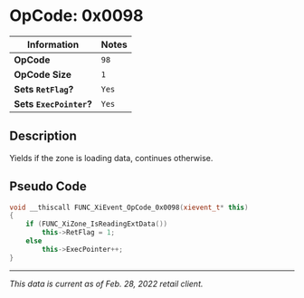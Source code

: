 # OpCode: 0x0098

| Information               | Notes |
|---                        |---    |
| **OpCode**                | `98`  |
| **OpCode Size**           | `1`   |
| **Sets `RetFlag`?**       | `Yes` |
| **Sets `ExecPointer`?**   | `Yes` |

## Description

Yields if the zone is loading data, continues otherwise.

## Pseudo Code

```cpp
void __thiscall FUNC_XiEvent_OpCode_0x0098(xievent_t* this)
{
    if (FUNC_XiZone_IsReadingExtData())
        this->RetFlag = 1;
    else
        this->ExecPointer++;
}
```

---

_This data is current as of Feb. 28, 2022 retail client._